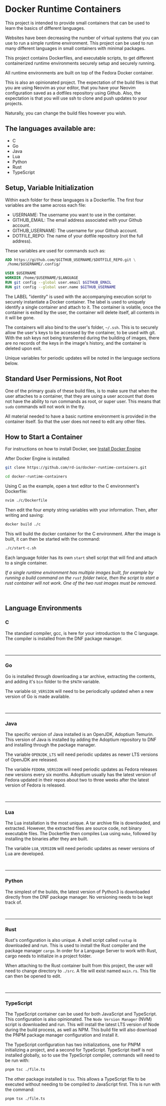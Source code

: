 # Docker Runtime Containers

This project is intended to provide small containers that can be used to learn
 the basics of different languages.

Websites have been decreasing the number of virtual systems that you can use
 to run a simple runtime environment. This project can be used to run
  many different languages in small containers with minimal packages.

This project contains Dockerfiles, and executable scripts, to get different
 containerized runtime environments securely setup and securely running.

All runtime environments are built on top of the Fedora Docker container.

This is also an opinionated project. The expectation of the build files is that
you are using Neovim as your editor, that you have your Neovim configuration
saved as a dotfiles repository using Github. Also, the expectation is that you
will use ssh to clone and push updates to your projects.

Naturally, you can change the build files however you wish.

## The languages available are:
- C
- Go
- Java
- Lua
- Python
- Rust
- TypeScript

## Setup, Variable Initialization

Within each folder for these languages is a Dockerfile. The first four variables
are the same across each file:
- USERNAME: The username you want to use in the container.
- GITHUB_EMAIL: The email address associated with your Github account.
- GITHUB_USERNAME: The username for your Github account.
- DOTFILE_REPO: The name of your dotfile repository (not the full address).

These variables are used for commands such as:

```Dockerfile
ADD https://github.com/$GITHUB_USERNAME/$DOTFILE_REPO.git \
 /home/$USERNAME/.config/

USER $USERNAME
WORKDIR /home/$USERNAME/$LANGUAGE
RUN git config --global user.email $GITHUB_EMAIL
RUN git config --global user.name $GITHUB_USERNAME

```

The LABEL "identity" is used with the accompanying execution script to securely
instantiate a Docker container. The label is used to uniquely identify a single
container and attach to it. The container is volatile, once the container is
exited by the user, the container will delete itself, all contents in it
will be gone.

The containers will also bind to the user's folder, `~/.ssh`. This is to
securely allow the user's keys to be accessed by the container, to be used
with git. With the ssh keys not being transferred during the building of
images, there are no records of the keys in the image's history, and the
container is deleted upon exit.

Unique variables for periodic updates will be noted in the language
 sections below.

## Standard User Permissions, Not Root

One of the primary goals of these build files, is to make sure that when the
user attaches to a container, that they are using a user account that does not
have the ability to run commands as root, or super user. This means that `sudo`
commands will not work in the tty.

All material needed to have a basic runtime environment is provided in the
container itself. So that the user does not need to edit any other files.

## How to Start a Container

For instructions on how to install Docker, see [Install Docker Engine](https://docs.docker.com/engine/install/)

After Docker Engine is installed:
```bash
git clone https://github.com/rd-io/docker-runtime-containers.git

cd docker-runtime-containers
```
Using C as the example, open a text editor to the C environment's Dockerfile:
```bash
nvim ./c/Dockerfile
```
Then edit the four empty string variables with your information. Then, after
writing and saving:
```bash
docker build ./c
```

This will build the docker container for the C environment. After
the image is built, it can then be started with the command:
```bash
./c/start-c.sh
```

Each language folder has its own `start` shell script that will find and attach
to a single container.

*If a single runtime environment has multiple images built, for example by
running a build command on the `rust` folder twice, then the script to start a
rust container will not work. One of the two rust images must be removed.*

<br>

## Language Environments

### C
The standard compiler, gcc, is here for your introduction to the C language. The
compiler is installed from the DNF package manager.

<br>

---
### Go
Go is installed through downloading a tar archive, extracting the contents, and
adding it's `bin` folder to the `$PATH` variable.

The variable `GO_VERSION` will need to be periodically updated when a new
version of Go is made available.

<br>

---
### Java
The specific version of Java installed is an OpenJDK, Adoptium Temurin. This
version of Java is installed by adding the Adoptium repository to DNF and
installing through the package manager.

The variable `OPENJDK_LTS` will need periodic updates as newer LTS versions
of OpenJDK are released.

The variable `FEDORA_VERSION` will need periodic updates as Fedora releases
new versions every six months. Adoptium usually has the latest version of
Fedora updated in their repos about two to three weeks after the latest
version of Fedora is released.

<br>

---
### Lua
The Lua installation is the most unique. A tar archive file is downloaded, and
extracted. However, the extracted files are source code, not binary executable
files. The Dockerfile then compiles Lua using `make`, followed by installing
the binaries after they are built.

The variable `LUA_VERSION` will need periodic updates as newer versions of
Lua are developed.

<br>

---
### Python
The simplest of the builds, the latest version of Python3 is downloaded directly
from the DNF package manager. No versioning needs to be kept track of.

<br>

---
### Rust
Rust's configuration is also unique. A shell script called `rustup` is
downloaded and run. This is used to install the Rust compiler and the package
manager `cargo`. In order for a Language Server to work with Rust, cargo
needs to initialize in a project folder.

When attaching to the Rust container built from this project, the user will
need to change directory to `./src`. A file will exist named `main.rs`. This
file can then be opened to edit.

<br>

---
### TypeScript
The TypeScript container can be used for both JavaScript and TypeScript. This
configuration is also opinionated. The `Node Version Manager` (NVM) script is
downloaded and run. This will install the latest LTS version of Node during
the build process, as well as NPM. This build file will also download the
PNPM package manager configuration and install it.

The TypeScript configuration has two initializations, one for PNPM initializing
a project, and a second for TypeScript. TypeScript itself is not installed
globally, so to use the TypeScript compiler, commands will need to be run with:
```bash
pnpm tsc ./file.ts
```

The other package installed is `tsx`. This allows a TypeScript file to be
executed without needing to be compiled to JavaScript first. This is run
with the command:
```bash
pnpm tsx ./file.ts
```





























